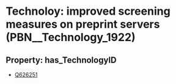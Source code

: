# Technoloy: __improved screening measures on preprint servers__ (PBN__Technology_1922)

## Property: has_TechnologyID

* [Q626251](Q626251)

